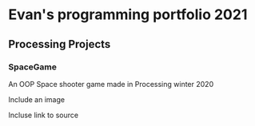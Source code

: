# Evan's programming portfolio 2021

## Processing Projects

### SpaceGame

An OOP Space shooter game made in Processing winter 2020

Include an image

Incluse link to source

